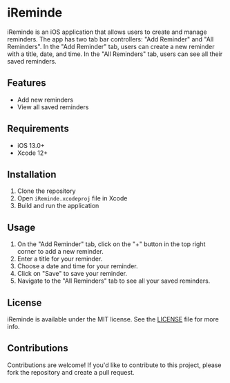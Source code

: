# iReminde

iReminde is an iOS application that allows users to create and manage reminders. The app has two tab bar controllers: "Add Reminder" and "All Reminders". In the "Add Reminder" tab, users can create a new reminder with a title, date, and time. In the "All Reminders" tab, users can see all their saved reminders.


<!-- Add some screenshots of your app to give users a visual idea of what your app looks like. -->

## Features

- Add new reminders
- View all saved reminders

## Requirements

- iOS 13.0+
- Xcode 12+

## Installation

1. Clone the repository
2. Open `iReminde.xcodeproj` file in Xcode
3. Build and run the application

## Usage

1. On the "Add Reminder" tab, click on the "+" button in the top right corner to add a new reminder.
2. Enter a title for your reminder.
3. Choose a date and time for your reminder.
4. Click on "Save" to save your reminder.
5. Navigate to the "All Reminders" tab to see all your saved reminders.

## License

iReminde is available under the MIT license. See the [LICENSE](LICENSE) file for more info.

## Contributions

Contributions are welcome! If you'd like to contribute to this project, please fork the repository and create a pull request.
